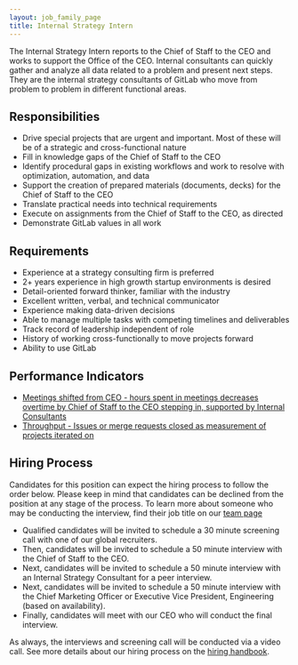 ```yaml
---
layout: job_family_page
title: Internal Strategy Intern
---
```


The Internal Strategy Intern reports to the Chief of Staff to the CEO and works to support the Office of the CEO.
Internal consultants can quickly gather and analyze all data related to a problem and present next steps.
They are the internal strategy consultants of GitLab who move from problem to problem in different functional areas.

## Responsibilities

- Drive special projects that are urgent and important.  Most of these will be of a strategic and cross-functional nature
- Fill in knowledge gaps of the Chief of Staff to the CEO
- Identify procedural gaps in existing workflows and work to resolve with optimization, automation, and data
- Support the creation of prepared materials (documents, decks) for the Chief of Staff to the CEO
- Translate practical needs into technical requirements
- Execute on assignments from the Chief of Staff to the CEO, as directed
- Demonstrate GitLab values in all work

## Requirements

- Experience at a strategy consulting firm is preferred
- 2+ years experience in high growth startup environments is desired
- Detail-oriented forward thinker, familiar with the industry
- Excellent written, verbal, and technical communicator
- Experience making data-driven decisions
- Able to manage multiple tasks with competing timelines and deliverables
- Track record of leadership independent of role
- History of working cross-functionally to move projects forward
- Ability to use GitLab

## Performance Indicators

- [Meetings shifted from CEO - hours spent in meetings decreases overtime by Chief of Staff to the CEO stepping in, supported by Internal Consultants](https://about.gitlab.com/handbook/ceo/chief-of-staff-team/#performance-indicators)
- [Throughput - Issues or merge requests closed as measurement of projects iterated on](https://about.gitlab.com/handbook/ceo/chief-of-staff-team/#performance-indicators)

## Hiring Process

Candidates for this position can expect the hiring process to follow the order below. Please keep in mind that candidates can be declined from the position at any stage of the process. To learn more about someone who may be conducting the interview, find their job title on our [team page](https://about.gitlab.com/company/team/)

- Qualified candidates will be invited to schedule a 30 minute screening call with one of our global recruiters.
- Then, candidates will be invited to schedule a 50 minute interview with the Chief of Staff to the CEO.
- Next, candidates will be invited to schedule a 50 minute interview with an Internal Strategy Consultant for a peer interview.
- Next, candidates will be invited to schedule a 50 minute interview with the Chief Marketing Officer or Executive Vice President, Engineering (based on availability).
- Finally, candidates will meet with our CEO who will conduct the final interview.

As always, the interviews and screening call will be conducted via a video call. See more details about our hiring process on the [hiring handbook](https://about.gitlab.com/handbook/hiring/).
